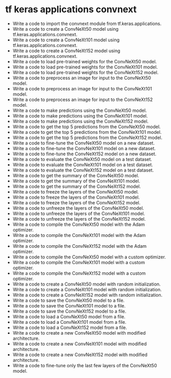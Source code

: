 # tf keras applications convnext

- Write a code to import the convnext module from tf.keras.applications.
- Write a code to create a ConvNeXt50 model using tf.keras.applications.convnext.
- Write a code to create a ConvNeXt101 model using tf.keras.applications.convnext.
- Write a code to create a ConvNeXt152 model using tf.keras.applications.convnext.
- Write a code to load pre-trained weights for the ConvNeXt50 model.
- Write a code to load pre-trained weights for the ConvNeXt101 model.
- Write a code to load pre-trained weights for the ConvNeXt152 model.
- Write a code to preprocess an image for input to the ConvNeXt50 model.
- Write a code to preprocess an image for input to the ConvNeXt101 model.
- Write a code to preprocess an image for input to the ConvNeXt152 model.
- Write a code to make predictions using the ConvNeXt50 model.
- Write a code to make predictions using the ConvNeXt101 model.
- Write a code to make predictions using the ConvNeXt152 model.
- Write a code to get the top 5 predictions from the ConvNeXt50 model.
- Write a code to get the top 5 predictions from the ConvNeXt101 model.
- Write a code to get the top 5 predictions from the ConvNeXt152 model.
- Write a code to fine-tune the ConvNeXt50 model on a new dataset.
- Write a code to fine-tune the ConvNeXt101 model on a new dataset.
- Write a code to fine-tune the ConvNeXt152 model on a new dataset.
- Write a code to evaluate the ConvNeXt50 model on a test dataset.
- Write a code to evaluate the ConvNeXt101 model on a test dataset.
- Write a code to evaluate the ConvNeXt152 model on a test dataset.
- Write a code to get the summary of the ConvNeXt50 model.
- Write a code to get the summary of the ConvNeXt101 model.
- Write a code to get the summary of the ConvNeXt152 model.
- Write a code to freeze the layers of the ConvNeXt50 model.
- Write a code to freeze the layers of the ConvNeXt101 model.
- Write a code to freeze the layers of the ConvNeXt152 model.
- Write a code to unfreeze the layers of the ConvNeXt50 model.
- Write a code to unfreeze the layers of the ConvNeXt101 model.
- Write a code to unfreeze the layers of the ConvNeXt152 model.
- Write a code to compile the ConvNeXt50 model with the Adam optimizer.
- Write a code to compile the ConvNeXt101 model with the Adam optimizer.
- Write a code to compile the ConvNeXt152 model with the Adam optimizer.
- Write a code to compile the ConvNeXt50 model with a custom optimizer.
- Write a code to compile the ConvNeXt101 model with a custom optimizer.
- Write a code to compile the ConvNeXt152 model with a custom optimizer.
- Write a code to create a ConvNeXt50 model with random initialization.
- Write a code to create a ConvNeXt101 model with random initialization.
- Write a code to create a ConvNeXt152 model with random initialization.
- Write a code to save the ConvNeXt50 model to a file.
- Write a code to save the ConvNeXt101 model to a file.
- Write a code to save the ConvNeXt152 model to a file.
- Write a code to load a ConvNeXt50 model from a file.
- Write a code to load a ConvNeXt101 model from a file.
- Write a code to load a ConvNeXt152 model from a file.
- Write a code to create a new ConvNeXt50 model with modified architecture.
- Write a code to create a new ConvNeXt101 model with modified architecture.
- Write a code to create a new ConvNeXt152 model with modified architecture.
- Write a code to fine-tune only the last few layers of the ConvNeXt50 model.